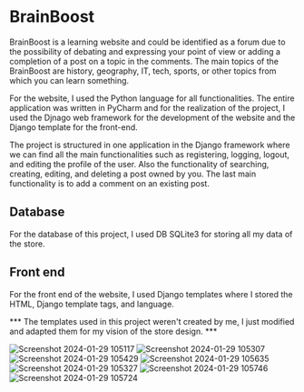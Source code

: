 # BrainBoost

BrainBoost is a learning website and could be identified as a forum due to the possibility of debating and expressing your point of view or adding a completion of a post on a topic in the comments.
The main topics of the BrainBoost are history, geography, IT, tech, sports, or other topics from which you can learn something.

For the website, I used the Python language for all functionalities. The entire application was written in PyCharm and for the realization of the project, I used the Djnago web framework for the development of the website and the Django template for the front-end.


The project is structured in one application in the Django framework where we can find all the main functionalities such as registering, logging, logout, and editing the profile of the user. Also the functionality of searching, creating, editing, and deleting a post owned by you. The last main functionality is to add a comment on an existing post.

Database
----------
For the database of this project, I used DB SQLite3 for storing all my data of the store.

Front end
-----------
For the front end of the website, I used Django templates where I stored the HTML, Django template tags, and language.

*** The templates used in this project weren't created by me,  I just modified and adapted them for my vision of the store design. ***

![Screenshot 2024-01-29 105117](https://github.com/ialin77/Brain-Boost/assets/135040997/6e0be359-0bb6-4791-9503-fad0313b4c17)
![Screenshot 2024-01-29 105307](https://github.com/ialin77/Brain-Boost/assets/135040997/1187d57a-2c3e-4980-9822-8e1885e264e5)
![Screenshot 2024-01-29 105429](https://github.com/ialin77/Brain-Boost/assets/135040997/49357202-de23-4e0f-99ce-76d3c25aa4a0)
![Screenshot 2024-01-29 105635](https://github.com/ialin77/Brain-Boost/assets/135040997/0f005efc-2567-459c-bbb0-5ff0cc0b9408)
![Screenshot 2024-01-29 105327](https://github.com/ialin77/Brain-Boost/assets/135040997/7f078143-29c1-4a8e-aa8d-02cb94d541f5)
![Screenshot 2024-01-29 105746](https://github.com/ialin77/Brain-Boost/assets/135040997/71040cc2-3063-4cc6-aef3-fea02938ce74)
![Screenshot 2024-01-29 105724](https://github.com/ialin77/Brain-Boost/assets/135040997/cb92e5bd-75cd-46fa-8437-7e46326d9133)
